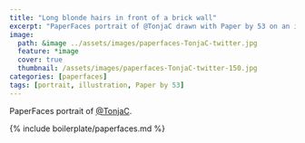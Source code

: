 ```yaml
---
title: "Long blonde hairs in front of a brick wall"
excerpt: "PaperFaces portrait of @TonjaC drawn with Paper by 53 on an iPad."
image: 
  path: &image ../assets/images/paperfaces-TonjaC-twitter.jpg 
  feature: *image
  cover: true
  thumbnail: /assets/images/paperfaces-TonjaC-twitter-150.jpg
categories: [paperfaces]
tags: [portrait, illustration, Paper by 53]
---
```


PaperFaces portrait of [@TonjaC](https://twitter.com/TonjaC).

{% include boilerplate/paperfaces.md %}
